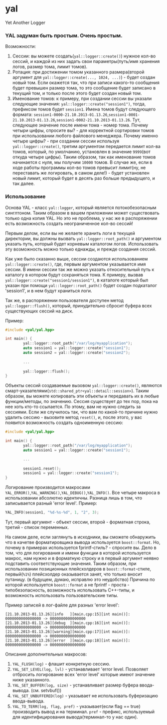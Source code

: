 yal
===

Yet Another Logger

### YAL задуман быть простым. Очень простым.

Возможности:

1. Сессии: вы можете создать(`yal::logger::create()`) нужное кол-во сессий, и каждой из них задать свои параметры(путь/имя хранения логов, размер тома, лимит томов).
2. Ротация: при достижении томом указанного размера(второй аргумент для `yal::logger::create(..., 1024, ...)`) - будет создан новый том. Если окажется так, что при записи какого-то сообщения будет превышен размер тома, то это сообщение будет записано в текущий том, и только после этого будет создан новый том.
3. Именование томов: к примеру, при создании сессии вы указали следующие значения: `yal::logger::create("session1")`, тогда, префиксом томов будет `session1`. Имена томов будут следующего формата: `session1-0000-21.10.2013-01.13.26`,`session1-0001-21.10.2013-01.13.26`,`session1-0002-21.10.2013-01.13.26`. Тут, следующее значение после имени тома - номер тома. Почему четыри цифры, спросите вы? - для корректной сортировки томов при использовании любого файлового менеджера. Почему именно четыре цифры? - при создании сессии используя `yal::logger::create()`, третим аргументом передается лимит кол-ва томов, который, по умолчанию, установлен в значение `9999`(вот откуда четыре цифры). Таким образом, так как именование томов начинается с нуля, мы получим `10000` томов. В случае же, если в ходе работы программы кол-во томов превысит лимит(ну, не переставать же логировать, в самом деле!) - будет установлен новый лимит, который будет в десять раз больше предыдущего, и так далее.

### Использование

Основа YAL - класс `yal::logger`, который является потокобезопасным синглтоном. Таким образом в вашем приложении может существовать только одна копия YAL. Но это не проблема, у нас же в распоряжении есть возможность создать неограниченное кол-во сессий!

Первым делом, если вы не желаете хранить логи в текущей директории, вы должны вызвать `yal::logger::root_path()` и аргументом указать путь, который будет корневым каталогом логов. Использовать эту возможность можно только еднажды, и прежде создания сессий.

Как уже было сказанно выше, сессии создаются использованием `yal::logger::create()`, где, первым аргументом указывается имя сессии. В имени сессии так же можно указать относительный путь к каталогу в котором будут сохраняться тома. К примеру, вызвав `yal::logger::create("session1/session1")`, в каталоге который был указан при помощи `yal::logger::root_path()` будет создан подкаталог 'session1', и в нем будут храниться логи.

Так же, в распоряжении пользователя доступен метод `yal::logger::flush()`, который, принудительно сбросит буфера всех существующих сессий на диск.

Пример:
```cpp
#include <yal/yal.hpp>

int main() {
        yal::logger::root_path("/var/log/myapplication");
        auto session1 = yal::logger::create("session1");
        auto session2 = yal::logger::create("session2");
        
        ...
        
        yal::logger::flush();
}
```

Объекты сессий создаваемые вызовом `yal::logger::create()`, являются смарт-указателями(`std::shared_ptr<yal::detail::session>`). Таким образом, вы можете копировать эти объекты и передавать их в любые функции/методы, по значению. Сессия существует до тех пор, пока на нее хоть кто-то ссылается. По этому, вам не нужно следить за сессиями. Если же случилось так, что вам по какой-то причине нужно удалить сессию - вызовите метод `reset()`, и, после этого, у вас появится возможность создать одноименную сессию:
```cpp
#include <yal/yal.hpp>

int main() {
        yal::logger::root_path("/var/log/myapplication");
        auto session1 = yal::logger::create("session1");

        ...
        
        session1.reset();
        session1 = yal::logger::create("session1");
}
```

Логирование производится макросами `YAL_ERROR()`,`YAL_WARNING()`,`YAL_DEBUG()`,`YAL_INFO()`. Все четыре макроса в использовании абсолютно идентичны. Разница лишь в том, что записывается разный 'error level'.
Пример:
```cpp
YAL_INFO(session1, "%d-%s-%d", 1, "2", 3);
```

Тут, первый аргумент - объект сессии, второй - форматная строка, третий - список переменных.

На самом деле, если заглянуть в исходники, вы сможете обнаружить что в качетве форматировщика вывода используется `boost::format`. Но, почему в примерах используется fprintf-стиль? - спросите вы. Дело в том, что для логирования и имени функции в которой используется макрос, нам нужно и в форматную строку и в первый аргумент неявно подставить соответствующие значения. Таким образом, при использовании позиционных плейсхолдеров в `boost::format`-стиле, первый(`%1%`) плейсхолдер оказывается занят, что только вносит путаницу. (в будущем, думаю, исправлю это неудобство)
Причина по которой используется `boost::format` а не fprintf - проста - типобезопасность, возможность использовать C++-типы, и возможность использовать пользовательские типы.

Пример записей в лог-файле для разных 'error level':
```
[21.10.2013-01.13.26][info   ][main.cpp:15][int main()]: 0000000000000000 -> 0000000000000000
[21.10.2013-01.13.26][debug  ][main.cpp:16][int main()]: 0000000000000000 -> 0000000000000000
[21.10.2013-01.13.26][warning][main.cpp:17][int main()]: 0000000000000000 -> 0000000000000000
[21.10.2013-01.13.26][error  ][main.cpp:18][int main()]: 0000000000000000 -> 0000000000000000
```

Описание дополнительных макросов:

1. `YAL_FLUSH(log)` - флашит конкретную сессию.
2. `YAL_SET_LEVEL(log, lvl)` - устанавливает 'error level. Позволяет отбросить логирование всех 'error level' которые имеют значение ниже указанного.
3. `YAL_SET_BUFFER(log, size)` - устанавливает размер буфера ввода-вывода. (см. setvbuf())
4. `YAL_SET_UNBUFFERED(log)` - указывает не использовать буферизацию ввода-вывода.
5. `YAL_TO_TERM(log, flag, pref)` - указывает(если flag == true) производить вывод и на терминал. `pref` - префикс, используемый для идентифицирования вывода(терминал-то у нас один).
